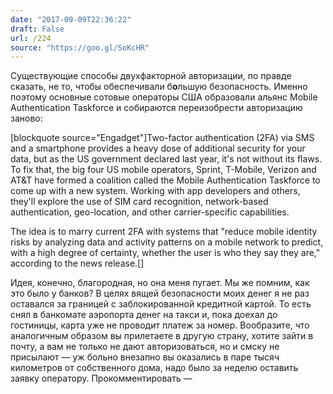 ```yaml
---
date: "2017-09-09T22:36:22"
draft: False
url: /224
source: "https://goo.gl/SoKcHR"
---
```


Существующие способы двухфакторной авторизации, по правде сказать, не то, чтобы обеспечивали б**о**льшую безопасность. Именно поэтому основные сотовые операторы США образовали альянс Mobile Authentication Taskforce  и собираются переизобрести авторизацию заново:

[blockquote source="Engadget"]Two-factor authentication (2FA) via SMS and a smartphone provides a heavy dose of additional security for your data, but as the US government declared last year, it's not without its flaws. To fix that, the big four US mobile operators, Sprint, T-Mobile, Verizon and AT&T have formed a coalition called the Mobile Authentication Taskforce to come up with a new system. Working with app developers and others, they'll explore the use of SIM card recognition, network-based authentication, geo-location, and other carrier-specific capabilities.

The idea is to marry current 2FA with systems that "reduce mobile identity risks by analyzing data and activity patterns on a mobile network to predict, with a high degree of certainty, whether the user is who they say they are," according to the news release.[]

Идея, конечно, благородная, но она меня пугает. Мы же помним, как это было у банков? В целях вящей безопасности моих денег я не раз оставался за границей с заблокированной кредитной картой. То есть снял в банкомате аэропорта денег на такси и, пока доехал до гостиницы, карта уже не проводит платеж за номер. Вообразите, что аналогичным образом вы прилетаете в другую страну, хотите зайти в почту, а вам не только не дают авторизоваться, но и смску не присылают — уж больно внезапно вы оказались в паре тысяч километров от собственного дома, надо было за неделю оставить заявку оператору.
Прокомментировать —

